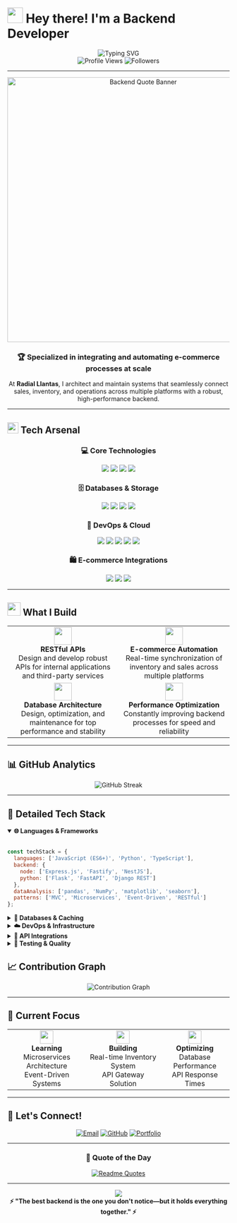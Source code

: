 # <img src="https://raw.githubusercontent.com/Tarikul-Islam-Anik/Animated-Fluent-Emojis/master/Emojis/Hand%20gestures/Waving%20Hand.gif" width="35px"> Hey there! I'm a Backend Developer

<div align="center">
  <img src="https://readme-typing-svg.demolab.com?font=Fira+Code&weight=600&size=28&duration=4000&pause=1000&color=6366F1&center=true&vCenter=true&repeat=infinity&width=700&lines=Backend+Developer+%7C+E-commerce+Specialist;Building+Scalable+Systems+at+Radial+Llantas;API+Integration+%7C+Automation+Expert" alt="Typing SVG" />
</div>

<div align="center">
  <img src="https://komarev.com/ghpvc/?username=Riukendozxz00&label=Profile%20Views&color=6366f1&style=for-the-badge" alt="Profile Views" />
  <img src="https://img.shields.io/github/followers/Riukendozxz00?label=Followers&style=for-the-badge&color=22c55e" alt="Followers" />
</div>

---

<p align="center">
  <img src="https://github.com/user-attachments/assets/12375e3f-33a6-4e73-a8e4-8c9f4ae22b59" width="600" alt="Backend Quote Banner" />
</p>

<div align="center">
  
  ### 🏆 Specialized in integrating and automating **e-commerce** processes at scale
  
  At **Radial Llantas**, I architect and maintain systems that seamlessly connect sales, inventory, and operations across multiple platforms with a robust, high-performance backend.
  
</div>

---

## <img src="https://media2.giphy.com/media/QssGEmpkyEOhBCb7e1/giphy.gif?cid=ecf05e47a0n3gi1bfqntqmob8g9aid1oyj2wr3ds3mg700bl&rid=giphy.gif" width="25px"> Tech Arsenal

<div align="center">

### 💻 Core Technologies
<p>
  <img src="https://img.shields.io/badge/Node.js-339933?style=for-the-badge&logo=node.js&logoColor=white" />
  <img src="https://img.shields.io/badge/Python-3776AB?style=for-the-badge&logo=python&logoColor=white" />
  <img src="https://img.shields.io/badge/JavaScript-F7DF1E?style=for-the-badge&logo=javascript&logoColor=black" />
  <img src="https://img.shields.io/badge/TypeScript-007ACC?style=for-the-badge&logo=typescript&logoColor=white" />
</p>

### 🗄️ Databases & Storage
<p>
  <img src="https://img.shields.io/badge/MySQL-4479A1?style=for-the-badge&logo=mysql&logoColor=white" />
  <img src="https://img.shields.io/badge/MongoDB-47A248?style=for-the-badge&logo=mongodb&logoColor=white" />
  <img src="https://img.shields.io/badge/Redis-DC382D?style=for-the-badge&logo=redis&logoColor=white" />
  <img src="https://img.shields.io/badge/Firebase-FFCA28?style=for-the-badge&logo=firebase&logoColor=black" />
</p>

### 🚀 DevOps & Cloud
<p>
  <img src="https://img.shields.io/badge/Docker-2496ED?style=for-the-badge&logo=docker&logoColor=white" />
  <img src="https://img.shields.io/badge/Nginx-009639?style=for-the-badge&logo=nginx&logoColor=white" />
  <img src="https://img.shields.io/badge/AWS-232F3E?style=for-the-badge&logo=amazon-aws&logoColor=white" />
  <img src="https://img.shields.io/badge/DigitalOcean-0080FF?style=for-the-badge&logo=digitalocean&logoColor=white" />
  <img src="https://img.shields.io/badge/GitHub_Actions-2088FF?style=for-the-badge&logo=github-actions&logoColor=white" />
</p>

### 🛍️ E-commerce Integrations
<p>
  <img src="https://img.shields.io/badge/Shopify-7AB55C?style=for-the-badge&logo=shopify&logoColor=white" />
  <img src="https://img.shields.io/badge/Amazon-FF9900?style=for-the-badge&logo=amazon&logoColor=white" />
  <img src="https://img.shields.io/badge/Mercado_Libre-FFE600?style=for-the-badge&logo=mercadolibre&logoColor=black" />
</p>

</div>

---

## <img src="https://media.giphy.com/media/WUlplcMpOCEmTGBtBW/giphy.gif" width="30"> What I Build

<table>
  <tr>
    <td align="center" width="50%">
      <img src="https://raw.githubusercontent.com/Tarikul-Islam-Anik/Animated-Fluent-Emojis/master/Emojis/Objects/Electric%20Plug.gif" width="40px">
      <br><strong>RESTful APIs</strong><br>
      Design and develop robust APIs for internal applications and third-party services
    </td>
    <td align="center" width="50%">
      <img src="https://raw.githubusercontent.com/Tarikul-Islam-Anik/Animated-Fluent-Emojis/master/Emojis/Objects/Package.gif" width="40px">
      <br><strong>E-commerce Automation</strong><br>
      Real-time synchronization of inventory and sales across multiple platforms
    </td>
  </tr>
  <tr>
    <td align="center" width="50%">
      <img src="https://raw.githubusercontent.com/Tarikul-Islam-Anik/Animated-Fluent-Emojis/master/Emojis/Objects/Card%20File%20Box.gif" width="40px">
      <br><strong>Database Architecture</strong><br>
      Design, optimization, and maintenance for top performance and stability
    </td>
    <td align="center" width="50%">
      <img src="https://raw.githubusercontent.com/Tarikul-Islam-Anik/Animated-Fluent-Emojis/master/Emojis/Travel%20and%20places/Rocket.gif" width="40px">
      <br><strong>Performance Optimization</strong><br>
      Constantly improving backend processes for speed and reliability
    </td>
  </tr>
</table>

---

## 📊 GitHub Analytics

<div align="center">
  <img src="https://streak-stats.demolab.com/?user=Riukendozxz00&theme=radical&hide_border=false&stroke=6366f1&ring=6366f1&fire=ef4444&currStreakNum=ffffff&sideNums=ffffff&currStreakLabel=6366f1&sideLabels=9ca3af&dates=9ca3af" alt="GitHub Streak" />
</div>

---

## 🔧 Detailed Tech Stack

<details open>
<summary><b>🌐 Languages & Frameworks</b></summary>
<br>

```javascript
const techStack = {
  languages: ['JavaScript (ES6+)', 'Python', 'TypeScript'],
  backend: {
    node: ['Express.js', 'Fastify', 'NestJS'],
    python: ['Flask', 'FastAPI', 'Django REST']
  },
  dataAnalysis: ['pandas', 'NumPy', 'matplotlib', 'seaborn'],
  patterns: ['MVC', 'Microservices', 'Event-Driven', 'RESTful']
};
```
</details>

<details>
<summary><b>💾 Databases & Caching</b></summary>
<br>

- **Relational:** MySQL, PostgreSQL, SQLite
- **NoSQL:** MongoDB, Firebase Realtime Database, DynamoDB
- **In-Memory:** Redis, Memcached
- **ORMs:** Sequelize, Prisma, TypeORM
</details>

<details>
<summary><b>☁️ DevOps & Infrastructure</b></summary>
<br>

| Category | Technologies |
|----------|-------------|
| **Containerization** | Docker, Docker Compose, Kubernetes |
| **Process Management** | PM2, Supervisor, systemd |
| **Web Servers** | Nginx, Apache, Caddy |
| **CI/CD** | GitHub Actions, Jenkins, GitLab CI |
| **Monitoring** | Grafana, Prometheus, New Relic, DataDog |
| **Cloud Platforms** | AWS (EC2, S3, Lambda), DigitalOcean, Heroku |
</details>

<details>
<summary><b>🔌 API Integrations</b></summary>
<br>

- **E-commerce:** Shopify (GraphQL & REST), Amazon SP-API, Mercado Libre API
- **Payment:** Stripe, PayPal, MercadoPago
- **Shipping:** FedEx, UPS, DHL APIs
- **Communication:** Twilio, SendGrid, WhatsApp Business API
</details>

<details>
<summary><b>🧪 Testing & Quality</b></summary>
<br>

```yaml
testing:
  unit: [Jest, Mocha, Chai, pytest]
  integration: [Supertest, Newman]
  api: [Postman, Insomnia, Thunder Client]
  automation: [Selenium, Puppeteer, Playwright]
  monitoring: [Sentry, LogRocket, Rollbar]
```
</details>


## 📈 Contribution Graph

<div align="center">
  <img src="https://github-readme-activity-graph.vercel.app/graph?username=Riukendozxz00&theme=radical&bg_color=1a1b27&color=6366f1&line=ef4444&point=22c55e&area=true&hide_border=false" alt="Contribution Graph" />
</div>

---

## 🎯 Current Focus

<div align="center">
<table>
  <tr>
    <td align="center">
      <img src="https://raw.githubusercontent.com/Tarikul-Islam-Anik/Animated-Fluent-Emojis/master/Emojis/Objects/Books.gif" width="30px">
      <br><b>Learning</b><br>
      Microservices Architecture<br>
      Event-Driven Systems
    </td>
    <td align="center">
      <img src="https://raw.githubusercontent.com/Tarikul-Islam-Anik/Animated-Fluent-Emojis/master/Emojis/Objects/Hammer%20and%20Wrench.gif" width="30px">
      <br><b>Building</b><br>
      Real-time Inventory System<br>
      API Gateway Solution
    </td>
    <td align="center">
      <img src="https://raw.githubusercontent.com/Tarikul-Islam-Anik/Animated-Fluent-Emojis/master/Emojis/Objects/Light%20Bulb.gif" width="30px">
      <br><b>Optimizing</b><br>
      Database Performance<br>
      API Response Times
    </td>
  </tr>
</table>
</div>

---

## 🤝 Let's Connect!

<div align="center">
  
[![Email](https://img.shields.io/badge/Email-ing.ddortiz@gmail.com-EA4335?style=for-the-badge&logo=gmail&logoColor=white)](mailto:ing.ddortiz@gmail.com)
[![GitHub](https://img.shields.io/badge/GitHub-Follow-181717?style=for-the-badge&logo=github&logoColor=white)](https://github.com/Riukendozxz00)
[![Portfolio](https://img.shields.io/badge/Portfolio-Visit-6366F1?style=for-the-badge&logo=google-chrome&logoColor=white)](https://privietWeb.com)

</div>

---

<div align="center">
  
### 💭 Quote of the Day
[![Readme Quotes](https://quotes-github-readme.vercel.app/api?type=horizontal&theme=radical)](https://github.com/piyushsuthar/github-readme-quotes)

</div>

---

<div align="center">
  <img src="https://capsule-render.vercel.app/api?type=waving&color=gradient&customColorList=6,11,20&height=150&section=footer&text=Thanks%20for%20visiting!&fontSize=24&fontColor=fff&animation=twinkling&fontAlignY=75" />
</div>

<div align="center">
  <b>⚡ "The best backend is the one you don't notice—but it holds everything together." ⚡</b>
</div>
